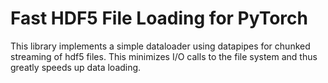 # Fast HDF5 File Loading for PyTorch

This library implements a simple dataloader using datapipes for chunked streaming of hdf5 files.
This minimizes I/O calls to the file system and thus greatly speeds up data loading.
